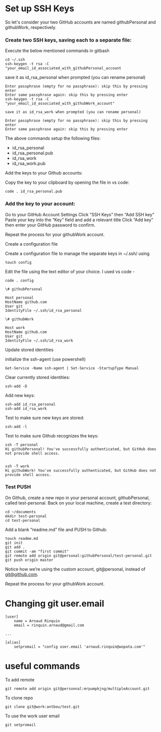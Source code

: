 # Set up SSH Keys

So let's consider your two GitHub accounts are named githubPersonal and githubWork, respectively.

### Create two SSH keys, saving each to a separate file:

Execute the below mentioned commands in gitbash

```
cd ~/.ssh
ssh-keygen -t rsa -C "your_email_id_associated_with_githubPersonal_account
```

save it as id_rsa_personal when prompted (you can rename personal)

```
Enter passphrase (empty for no passphrase): skip this by pressing enter
Enter same passphrase again: skip this by pressing enter
ssh-keygen -t rsa -C "your_email_id_associated_with_githubWork_account"

save it as id_rsa_work when prompted (you can rename personal)

Enter passphrase (empty for no passphrase): skip this by pressing enter
Enter same passphrase again: skip this by pressing enter
```

The above commands setup the following files:

- id_rsa_personal
- id_rsa_personal.pub
- id_rsa_work
- id_rsa_work.pub

Add the keys to your Github accounts:

Copy the key to your clipboard by opening the file in vs code:

```
code . id_rsa_personal.pub
```

### Add the key to your account:

Go to your GitHub Account Settings
Click “SSH Keys” then “Add SSH key”
Paste your key into the “Key” field and add a relevant title
Click “Add key” then enter your GitHub password to confirm.

Repeat the process for your githubWork account.

Create a configuration file

Create a configuration file to manage the separate keys in ~/.ssh/ using

```
touch config
```

Edit the file using the text editor of your choice. I used vs code -

```
code . config
```

```
\# githubPersonal

Host personal
HostName github.com
User git
IdentityFile ~/.ssh/id_rsa_personal

\# githubWork

Host work
HostName github.com
User git
IdentityFile ~/.ssh/id_rsa_work
```

Update stored identities

initialize the ssh-agent (use powershell)

```
Get-Service -Name ssh-agent | Set-Service -StartupType Manual
```

Clear currently stored identities:

```
ssh-add -D
```

Add new keys:

```
ssh-add id_rsa_personal
ssh-add id_rsa_work
```

Test to make sure new keys are stored:

```
ssh-add -l
```

Test to make sure Github recognizes the keys:

```
ssh -T personal
Hi githubPersonal! You've successfully authenticated, but GitHub does not provide shell access.


ssh -T work
Hi githubWork! You've successfully authenticated, but GitHub does not provide shell access.
```

### Test PUSH

On Github, create a new repo in your personal account, githubPersonal, called test-personal.
Back on your local machine, create a test directory:

```
cd ~/documents
mkdir test-personal
cd test-personal
```

Add a blank “readme.md” file and PUSH to Github:

```
touch readme.md
git init
git add .
git commit -am "first commit"
git remote add origin git@personal:githubPersonal/test-personal.git
git push origin master
```

Notice how we’re using the custom account, git@personal, instead of git@github.com.

Repeat the process for your githubWork account.

# Changing git user.email

```
[user]
    name = Arnaud Rinquin
    email = rinquin.arnaud@gmail.com

...

[alias]
    setpromail = "config user.email 'arnaud.rinquin@wopata.com'"

```

# useful commands

To add remote

```
git remote add origin git@personnal:mrpumpkjng/multipleAccount.git
```

To clone repo

```
git clone git@work:antbou/test.git
```

To use the work user email

```
git setpromail
```
